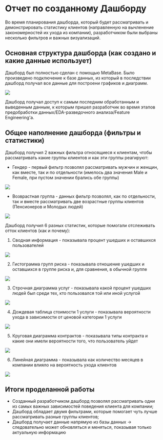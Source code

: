 # Отчет по созданному Дашборду
Во время планирования дашборда, который будет рассматривать и демонстрировать статистику клиентов (направленную на вычленение закономерностей их ухода из компании), разработчиком были выбраны несколько фильтров и важных визуализаций.

## Основная структура дашборда (как создано и какие данные использует)
Дашборд был полностью сделан с помощью MetaBase. Было произведено подключение к базе данных, из который в последствии дашборд получал все данные для построени графиков и диаграмм.

![](./resources/Дашборд_БазаДанных.png)

Дашборд получал доступ к самым последним обработанным и выведенным данным, к которым пришел разработчик во время этапов предобработки данных/EDA-разведочного анализа/Feature Engineering'а.

## Общее наполнение дашборда (фильтры и статистики)

Дашборд получил 2 важных фильтра относящиеся к клиентам, чтобы рассматривать какие группы клиентов и как эти группы реагируют:
- Гендер - первый фильтр позволял рассматривать мужчин и женщин, как вместе, так и по отдельности (имелось два значения Male и Female, при пустом значении брались обе группы)

![](./resources/Дашборд_ГендерныйФильтр.png)

- Возврастная группа - данных фильтр позволял, как по отдельности, так и вместе рассматривать две возрастные группы клиентов (Пенсионеров и Молодых людей)

![](./resources/Дашборд_ВозрастнаяГруппаФильтр.png)


Дашборд получил 6 разных статистик, которые помогали отслеживать отток клиентов (как и почему):
1) Сводная информация - показывала процент ушедших и оставшихся пользователей

![](./resources/Дашборд_СводнаяИнформация.png)

2) Гистограмма групп риска - показывала отношение ушедших и оставшихся в группе риска и, для сравнения, в обычной группе

![](./resources/Дашборд_Гистограмма.png)

3) Строчная диаграмма услуг - показывала какой процент ушедших людей был среди тех, кто пользовался той или иной услугой

![](./resources/Дашборд_СтрочнаяДиаграмма.png)

4) Дождевая таблица стоимости 1 услуги - показывала вероятности ухода в зависимости от ценовой категории 1 услуги

![](./resources/Дашборд_ДождеваяДиаграмма.png)

5) Круговая диаграмма контрактов - показывала типы контракта и какие они имели вероятности того, что пользователь уйдет

![](./resources/Дашборд_КруговаяДиаграмма.png)

6) Линейная диаграмма - показывала как количество месяцев в компании влияло на вероятность ухода клиентов

![](./resources/Дашборд_ЛинейнаяДиаграмма.png)


## Итоги проделанной работы

- Созданный разработчиком дашборд позволял рассматривать одни из самых важных зависимостей поведения клиента для компании;
- Дашборд обладает двумя фильтрами, которые помогает чуть лучше рассматривать разные группы клиентов;
- Дашборд получает данные напрямую из базы данных -> следовательно может обновляться и меняться, показывая только актуальную информацию